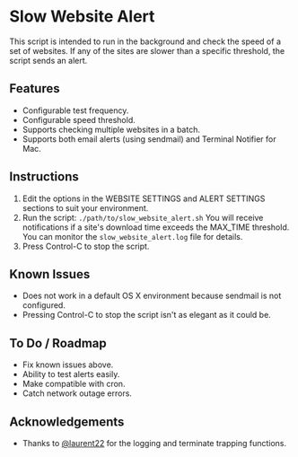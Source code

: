 Slow Website Alert
==================

This script is intended to run in the background and check the speed of a set of websites. If any of the sites are slower than a specific threshold, the script sends an alert.


## Features

- Configurable test frequency.
- Configurable speed threshold.
- Supports checking multiple websites in a batch.
- Supports both email alerts (using sendmail) and Terminal Notifier for Mac.


## Instructions

1. Edit the options in the WEBSITE SETTINGS and ALERT SETTINGS sections to suit your environment.
2. Run the script: `./path/to/slow_website_alert.sh`
   You will receive notifications if a site's download time exceeds the MAX_TIME threshold.
   You can monitor the `slow_website_alert.log` file for details.
3. Press Control-C to stop the script.


## Known Issues

- Does not work in a default OS X environment because sendmail is not configured.
- Pressing Control-C to stop the script isn't as elegant as it could be.


## To Do / Roadmap

- Fix known issues above.
- Ability to test alerts easily.
- Make compatible with cron.
- Catch network outage errors.


## Acknowledgements

- Thanks to [@laurent22](https://github.com/laurent22) for the logging and terminate trapping functions.


